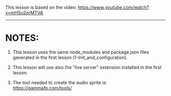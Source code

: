 This lesson is based on the video: 
    https://www.youtube.com/watch?v=mHSu2orMTVA

***

# NOTES:
1. This lesson uses the same node_modules and package.json files generated in the first lesson (1-Init_and_configuration).

2. This lesson will use also the "live server" extension installed in the first lesson.

3. The tool needed to create the audio sprite is: https://gammafp.com/tools/